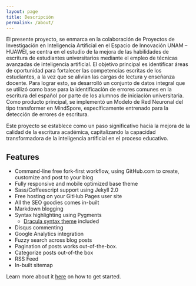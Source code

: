 ```yaml
---
layout: page
title: Descripción
permalink: /about/
---
```


El presente proyecto, se enmarca en la colaboración de Proyectos de Investigación en Inteligencia Artificial en el Espacio de Innovación UNAM – HUAWEI, se centra en el estudio de la mejora de las habilidades de escritura de estudiantes universitarios mediante el empleo de técnicas avanzadas de inteligencia artificial.
El objetivo principal es identificar áreas de oportunidad para fortalecer las competencias escritas de los estudiantes, a la vez que se alivian las cargas de lectura y enseñanza docente. Para lograr esto, se desarrolló un conjunto de datos integral que se utilizó como base para la identificación de errores comunes en la escritura del español por parte de los alumnos de iniciación universitaria.
Como producto principal, se implementó un Modelo de Red Neuronal del tipo transformer en MindSpore, específicamente entrenado para la detección de errores de escritura. 

Este proyecto se establece como un paso significativo hacia la mejora de la calidad de la escritura académica, capitalizando la capacidad transformadora de la inteligencia artificial en el proceso educativo.


## Features

- Command-line free fork-first workflow, using GitHub.com to create, customize and post to your blog
- Fully responsive and mobile optimized base theme
- Sass/Coffeescript support using Jekyll 2.0
- Free hosting on your GitHub Pages user site
- All the SEO goodies comes in-built
- Markdown blogging
- Syntax highlighting using Pygments
    - [Dracula syntax theme](https://draculatheme.com/) included
- Disqus commenting
- Google Analytics integration
- Fuzzy search across blog posts
- Pagination of posts works out-of-the-box.
- Categorize posts out-of-the box
- RSS Feed
- In-built sitemap

Learn more about it [here](https://github.com/amitmerchant1990/reverie) on how to get started.
